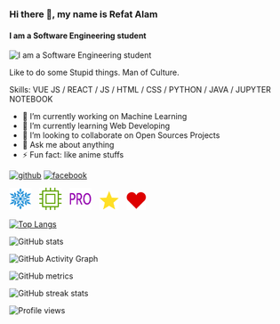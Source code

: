 ### Hi there 👋, my name is Refat Alam
#### I am a Software Engineering student
![I am a Software Engineering student](https://scontent.fdac27-1.fna.fbcdn.net/v/t39.30808-6/281731410_5012543935526604_3002378810572718906_n.jpg?_nc_cat=108&ccb=1-6&_nc_sid=730e14&_nc_eui2=AeEfVQBrTIJhsGPcISM7ZdksWZT6XHYlkdFZlPpcdiWR0c0IbDmgEEPJMLbdB95VaBit9WC9U5T_vI4GYZ7fbOXp&_nc_ohc=-G4e1jvmdQIAX-NJC6_&_nc_ht=scontent.fdac27-1.fna&oh=00_AT-lZGjv_HlGL8ZDD9KxyVI-862hl_wKZJLnte7DVTaxMQ&oe=6286F353)

Like to do some Stupid things.
Man of Culture.

Skills: VUE JS / REACT / JS / HTML / CSS / PYTHON / JAVA / JUPYTER NOTEBOOK

- 🔭 I’m currently working on Machine Learning 
- 🌱 I’m currently learning Web Developing 
- 👯 I’m looking to collaborate on Open Sources Projects 
- 💬 Ask me about anything 
- ⚡ Fun fact: like anime stuffs 


[<img src='https://cdn.jsdelivr.net/npm/simple-icons@3.0.1/icons/github.svg' alt='github' height='40'>](https://github.com/NICKsensei)  [<img src='https://cdn.jsdelivr.net/npm/simple-icons@3.0.1/icons/facebook.svg' alt='facebook' height='40'>](https://www.facebook.com/refat.yahoo)  

<a href='https://archiveprogram.github.com/'><img src='https://raw.githubusercontent.com/acervenky/animated-github-badges/master/assets/acbadge.gif' width='40' height='40'></a> <a href='https://docs.github.com/en/developers'><img src='https://raw.githubusercontent.com/acervenky/animated-github-badges/master/assets/devbadge.gif' width='40' height='40'></a> <a href='https://github.com/pricing'><img src='https://raw.githubusercontent.com/acervenky/animated-github-badges/master/assets/pro.gif' width='40' height='40'></a> <a href='https://stars.github.com/'><img src='https://raw.githubusercontent.com/acervenky/animated-github-badges/master/assets/starbadge.gif' width='35' height='35'></a> <a href='https://docs.github.com/en/github/supporting-the-open-source-community-with-github-sponsors'><img src='https://raw.githubusercontent.com/acervenky/animated-github-badges/master/assets/sponsorbadge.gif' width='35' height='35'></a> 

[![Top Langs](https://github-readme-stats.vercel.app/api/top-langs/?username=NICKsensei)](https://github.com/anuraghazra/github-readme-stats)

![GitHub stats](https://github-readme-stats.vercel.app/api?username=NICKsensei&show_icons=true)  

![GitHub Activity Graph](https://activity-graph.herokuapp.com/graph?username=NICKsensei)  

![GitHub metrics](https://metrics.lecoq.io/NICKsensei)  

![GitHub streak stats](https://github-readme-streak-stats.herokuapp.com/?user=NICKsensei)  

![Profile views](https://gpvc.arturio.dev/NICKsensei)  
